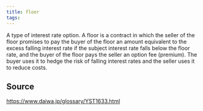 ```yaml
---
title: floor
tags: 
---
```


A type of interest rate option. A floor is a contract in which the seller of the floor promises to pay the buyer of the floor an amount equivalent to the excess falling interest rate if the subject interest rate falls below the floor rate, and the buyer of the floor pays the seller an option fee (premium). The buyer uses it to hedge the risk of falling interest rates and the seller uses it to reduce costs.

## Source
https://www.daiwa.jp/glossary/YST1633.html